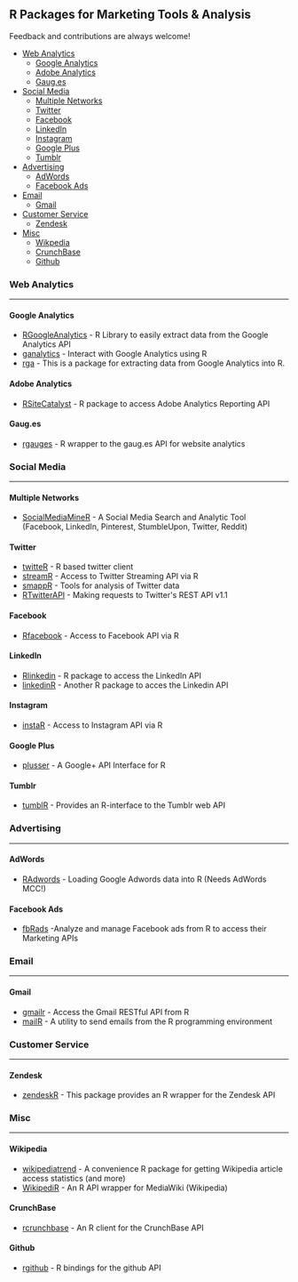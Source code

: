## R Packages for Marketing Tools & Analysis

Feedback and contributions are always welcome!

- [Web Analytics](#web-analytics)
    - [Google Analytics](#google-analytics)
    - [Adobe Analytics](#adobe-analytics)
    - [Gaug.es](#gaug.es)
- [Social Media](#social-media)
    - [Multiple Networks](#multiple-networks)  
    - [Twitter](#twitter)
    - [Facebook](#facebook)
    - [LinkedIn](#linkedin)
    - [Instagram](#instagram)
    - [Google Plus](#google-plus)
    - [Tumblr](#tumblr)
- [Advertising](#advertising)
    - [AdWords](#adwords)
    - [Facebook Ads](#facebook-ads)
- [Email](#email)
    - [Gmail](#gmail)
- [Customer Service](#customer-service)
    - [Zendesk](zendeskr)
- [Misc](#misc)
    - [Wikpedia](#wikipedia)
    - [CrunchBase](#crunchBase)
    - [Github](#github)

### Web Analytics
***

#### Google Analytics
* [RGoogleAnalytics](https://github.com/Tatvic/RGoogleAnalytics) - R Library to easily extract data from the Google Analytics API
* [ganalytics](https://github.com/jdeboer/ganalytics) - Interact with Google Analytics using R
* [rga](https://github.com/skardhamar/rga) - This is a package for extracting data from Google Analytics into R.

#### Adobe Analytics
* [RSiteCatalyst](https://github.com/randyzwitch/RSiteCatalyst) - R package to access Adobe Analytics Reporting API

#### Gaug.es
* [rgauges](https://github.com/ropensci/rgauges) - R wrapper to the gaug.es API for website analytics

### Social Media
***

#### Multiple Networks
* [SocialMediaMineR](http://cran.r-project.org/web/packages/SocialMediaMineR/index.html) - A Social Media Search and Analytic Tool (Facebook, LinkedIn, Pinterest, StumbleUpon, Twitter, Reddit)

#### Twitter
* [twitteR](https://github.com/geoffjentry/twitteR) - R based twitter client
* [streamR](https://github.com/pablobarbera/streamR) - Access to Twitter Streaming API via R
* [smappR](https://github.com/SMAPPNYU/smappR) - Tools for analysis of Twitter data
* [RTwitterAPI](https://github.com/joyofdata/RTwitterAPI) - Making requests to Twitter's REST API v1.1

#### Facebook
* [Rfacebook](https://github.com/pablobarbera/Rfacebook) - Access to Facebook API via R

#### LinkedIn
* [Rlinkedin](https://github.com/mpiccirilli/Rlinkedin) - R package to access the LinkedIn API
* [linkedinR](https://github.com/RossiLorenzo/linkedinR) - Another R package to acces the Linkedin API

#### Instagram
* [instaR](https://github.com/pablobarbera/instaR) - Access to Instagram API via R

#### Google Plus
* [plusser](https://github.com/tophcito/plusser) - A Google+ API Interface for R

#### Tumblr
* [tumblR](http://cran.r-project.org/web/packages/tumblR/index.html) - Provides an R-interface to the Tumblr web API

### Advertising
***

#### AdWords
* [RAdwords](https://github.com/jburkhardt/RAdwords) - Loading Google Adwords data into R (Needs AdWords MCC!)

#### Facebook Ads
* [fbRads](https://github.com/cardcorp/fbRads) -Analyze and manage Facebook ads from R to access their Marketing APIs

### Email
***

#### Gmail
* [gmailr](https://github.com/jimhester/gmailr) - Access the Gmail RESTful API from R
* [mailR](https://github.com/rpremraj/mailR) - A utility to send emails from the R programming environment 

### Customer Service
***

#### Zendesk
* [zendeskR](http://cran.r-project.org/web/packages/zendeskR/index.html) - This package provides an R wrapper for the Zendesk API

### Misc
***

#### Wikipedia
* [wikipediatrend](https://github.com/petermeissner/wikipediatrend) - A convenience R package for getting Wikipedia article access statistics (and more)
* [WikipediR](https://github.com/Ironholds/WikipediR) - An R API wrapper for MediaWiki (Wikipedia)

#### CrunchBase
* [rcrunchbase](https://github.com/tarakc02/rcrunchbase) - An R client for the CrunchBase API

#### Github
* [rgithub](https://github.com/cscheid/rgithub) - R bindings for the github API


